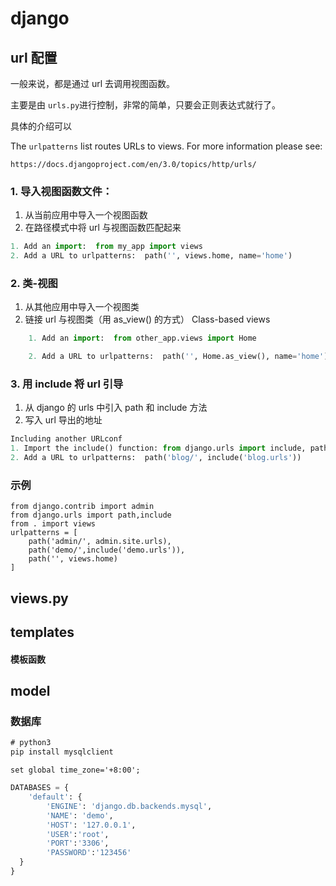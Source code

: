 # django

## url 配置

一般来说，都是通过 url 去调用视图函数。

主要是由 `urls.py`进行控制，非常的简单，只要会正则表达式就行了。

具体的介绍可以

The `urlpatterns` list routes URLs to views. For more information please see:

    https://docs.djangoproject.com/en/3.0/topics/http/urls/

### 1. 导入视图函数文件：
1. 从当前应用中导入一个视图函数 
2. 在路径模式中将 url 与视图函数匹配起来 

```py
1. Add an import:  from my_app import views
2. Add a URL to urlpatterns:  path('', views.home, name='home')
```

### 2. 类-视图

1. 从其他应用中导入一个视图类 
2. 链接 url 与视图类（用 as_view() 的方式）
Class-based views
```python
    1. Add an import:  from other_app.views import Home

    2. Add a URL to urlpatterns:  path('', Home.as_view(), name='home')
```
### 3. 用 include 将 url 引导

1. 从 django 的 urls 中引入 path 和 include 方法 
2. 写入 url 导出的地址 

 ```python
 Including another URLconf
1. Import the include() function: from django.urls import include, path
2. Add a URL to urlpatterns:  path('blog/', include('blog.urls'))
 ``` 
 
### 示例

```
from django.contrib import admin
from django.urls import path,include
from . import views
urlpatterns = [
    path('admin/', admin.site.urls),
    path('demo/',include('demo.urls')),
    path('', views.home)
]
```

## views.py


## templates

#### 模板函数


## model

### 数据库

```cmd
# python3
pip install mysqlclient
```

```mysql
set global time_zone='+8:00';
```

```python
DATABASES = {
    'default': {
        'ENGINE': 'django.db.backends.mysql',
        'NAME': 'demo',
        'HOST': '127.0.0.1',
        'USER':'root',
        'PORT':'3306',
        'PASSWORD':'123456'
  }
}
```